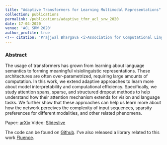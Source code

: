 ```yaml
---
title: "Adaptive Transformers for Learning Multimodal Representations"
collection: publications
permalink: /publications/adaptive_tfmr_acl_srw_2020
date: 17-04-2020
venue: 'ACL SRW 2020'
author_profile: true
<!-- citation: 'Prajjwal Bhargava <i>Association for Computational Linguistics 2020 (SRW) </i> <b>ACL SRW 2020</b>. -->'
---
```


### Abstract
The usage of transformers has grown from learning about language semantics to forming meaningful visiolinguistic representations. These architectures are often over-parametrized, requiring large amounts of computation. In this work, we extend adaptive approaches to learn more about model interpretability and computational efficiency. Specifically, we study attention spans, sparse, and structured dropout methods to help understand how their attention mechanism extends for vision and language tasks. We further show that these approaches can help us learn more about how the network perceives the complexity of input sequences, sparsity preferences for different modalities, and other related phenomena.

Paper: [arXiv](https://arxiv.org/abs/2005.07486)
Video: [Slideslive](http://slideslive.com/38928637)

The code can be found on [Github](https://github.com/prajjwal1/adaptive_transformers). I've also released a library related to this work [Fluence](https://github.com/prajjwal1/fluence).


